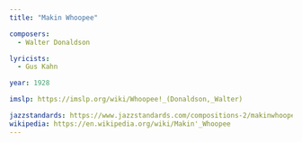 ```yaml
---
title: "Makin Whoopee"

composers:
  - Walter Donaldson

lyricists:
  - Gus Kahn

year: 1928

imslp: https://imslp.org/wiki/Whoopee!_(Donaldson,_Walter)

jazzstandards: https://www.jazzstandards.com/compositions-2/makinwhoopee.htm
wikipedia: https://en.wikipedia.org/wiki/Makin'_Whoopee
---
```

